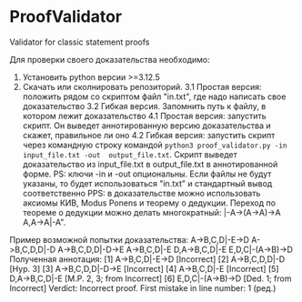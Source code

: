 # ProofValidator
Validator for classic statement proofs

Для проверки своего доказательства необходимо:
1. Установить python версии >=3.12.5
2. Скачать или сколнировать репозиторий.
3.1 Простая версия: положить рядом со скриптом файл "in.txt", где надо написать свое доказательство
3.2 Гибкая версия. Запомнить путь к файлу, в котором лежит доказательство
4.1 Простая версия: запустить скрипт. Он выведет аннотированную версию доказательства и скажет, правильное ли оно
4.2 Гибкая версия: запустить скрипт через командную строку командой `python3 proof_validator.py -in input_file.txt -out  output_file.txt`. Скрипт выведет доказательство из input_file.txt в output_file.txt в аннотированной форме.
PS: ключи -in и -out опциональны. Если файлы не будут указаны, то будет использоваться "in.txt" и стандартный вывод соответственно
PPS: в доказательстве можно использовать аксиомы КИВ, Modus Ponens и теорему о дедукции. Переход по теореме о дедукции можно делать многократный:
|-A->(A->A)->A
A,A->A|-A".

Пример возможной попытки доказательства:
A->B,C,D|-E->D
A->B,C,D,D|-D
A->B,C,D,D|-D->E
A->B,C,D|-E
D,A->B,C,D|-E
E,D,C|-(A->B)->D
Полученная аннотация:
[1] A->B,C,D|-E->D [Incorrect]
[2] A->B,C,D,D|-D [Hyp. 3]
[3] A->B,C,D,D|-D->E [Incorrect]
[4] A->B,C,D|-E [Incorrect]
[5] D,A->B,C,D|-E [M.P. 2, 3; from Incorrect]
[6] E,D,C|-(A->B)->D [Ded. 1; from Incorrect]
Verdict: Incorrect proof. First mistake in line number: 1  (ред.)
